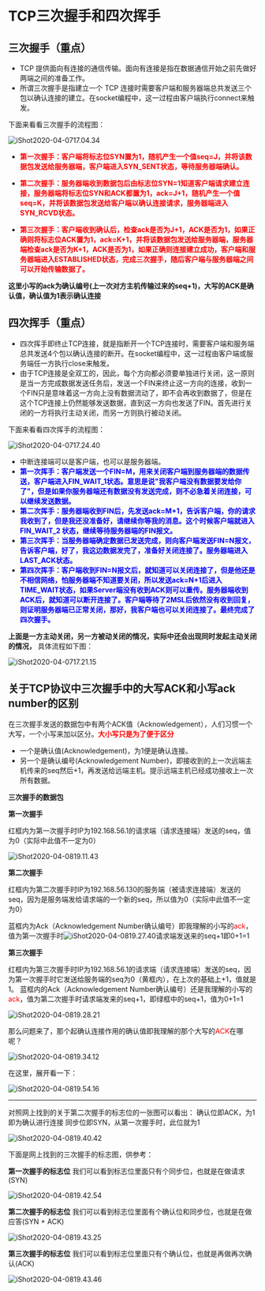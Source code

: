 # TCP三次握手和四次挥手

## 三次握手（重点）

- TCP 提供面向有连接的通信传输。面向有连接是指在数据通信开始之前先做好两端之间的准备工作。
- 所谓三次握手是指建立一个 TCP 连接时需要客户端和服务器端总共发送三个包以确认连接的建立。在socket编程中，这一过程由客户端执行connect来触发。

下面来看看三次握手的流程图：

![iShot2020-04-0717.04.34](https://gitee.com/pptfz/picgo-images/raw/master/img/iShot2020-04-0717.09.38.png)

- **<span style=color:red>第一次握手：客户端将标志位SYN置为1，随机产生一个值seq=J，并将该数据包发送给服务器端，客户端进入SYN_SENT状态，等待服务器端确认。</span>**

- **<span style=color:red>第二次握手：服务器端收到数据包后由标志位SYN=1知道客户端请求建立连接，服务器端将标志位SYN和ACK都置为1，ack=J+1，随机产生一个值seq=K，并将该数据包发送给客户端以确认连接请求，服务器端进入SYN_RCVD状态。</span>**

- **<span style=color:red>第三次握手：客户端收到确认后，检查ack是否为J+1，ACK是否为1，如果正确则将标志位ACK置为1，ack=K+1，并将该数据包发送给服务器端，服务器端检查ack是否为K+1，ACK是否为1，如果正确则连接建立成功，客户端和服务器端进入ESTABLISHED状态，完成三次握手，随后客户端与服务器端之间可以开始传输数据了。</span>**

**这里小写的ack为确认编号(上一次对方主机传输过来的seq+1)，大写的ACK是确认值，确认值为1表示确认连接**

## 四次挥手（重点）

- 四次挥手即终止TCP连接，就是指断开一个TCP连接时，需要客户端和服务端总共发送4个包以确认连接的断开。在socket编程中，这一过程由客户端或服务端任一方执行close来触发。
- 由于TCP连接是全双工的，因此，每个方向都必须要单独进行关闭，这一原则是当一方完成数据发送任务后，发送一个FIN来终止这一方向的连接，收到一个FIN只是意味着这一方向上没有数据流动了，即不会再收到数据了，但是在这个TCP连接上仍然能够发送数据，直到这一方向也发送了FIN。首先进行关闭的一方将执行主动关闭，而另一方则执行被动关闭。

下面来看看四次挥手的流程图：

![iShot2020-04-0717.24.40](https://gitee.com/pptfz/picgo-images/raw/master/img/iShot2020-04-0717.21.15.png)



- 中断连接端可以是客户端，也可以是服务器端。
- **<span style=color:blue>第一次挥手：客户端发送一个FIN=M，用来关闭客户端到服务器端的数据传送，客户端进入FIN_WAIT_1状态。意思是说"我客户端没有数据要发给你了"，但是如果你服务器端还有数据没有发送完成，则不必急着关闭连接，可以继续发送数据。</span>**
- **<span style=color:blue>第二次挥手：服务器端收到FIN后，先发送ack=M+1，告诉客户端，你的请求我收到了，但是我还没准备好，请继续你等我的消息。这个时候客户端就进入FIN_WAIT_2 状态，继续等待服务器端的FIN报文。</span>**
- **<span style=color:blue>第三次挥手：当服务器端确定数据已发送完成，则向客户端发送FIN=N报文，告诉客户端，好了，我这边数据发完了，准备好关闭连接了。服务器端进入LAST_ACK状态。</span>**
- **<span style=color:blue>第四次挥手：客户端收到FIN=N报文后，就知道可以关闭连接了，但是他还是不相信网络，怕服务器端不知道要关闭，所以发送ack=N+1后进入TIME_WAIT状态，如果Server端没有收到ACK则可以重传。服务器端收到ACK后，就知道可以断开连接了。客户端等待了2MSL后依然没有收到回复，则证明服务器端已正常关闭，那好，我客户端也可以关闭连接了。最终完成了四次握手。</span>**

**上面是一方主动关闭，另一方被动关闭的情况，实际中还会出现同时发起主动关闭的情况，**
具体流程如下图：

![iShot2020-04-0717.21.15](https://gitee.com/pptfz/picgo-images/raw/master/img/iShot2020-04-0717.23.37.png)





## 关于TCP协议中三次握手中的大写ACK和小写ack number的区别

在三次握手发送的数据包中有两个ACK值（Acknowledgement），人们习惯一个大写，一个小写来加以区分。**<span style=color:red>大小写只是为了便于区分</span>**

- 一个是确认值(Acknowledgement)，为1便是确认连接。
- 另一个是确认编号(Acknowledgement Number)，即接收到的上一次远端主机传来的seq然后+1，再发送给远端主机。提示远端主机已经成功接收上一次所有数据。



**三次握手的数据包**

**第一次握手**

红框内为第一次握手时IP为192.168.56.1的请求端（请求连接端）发送的seq，值为0（实际中此值不一定为0）

![iShot2020-04-0819.11.43](https://gitee.com/pptfz/picgo-images/raw/master/img/iShot2020-04-0819.11.43.png)

**第二次握手**

红框内为第二次握手时IP为192.168.56.130的服务端（被请求连接端）发送的seq，因为是服务端发给请求端的一个新的seq，所以值为0（实际中此值不一定为0）

蓝框内为Ack（Acknowledgement Number确认编号）即我理解的小写的<font color=Red>ack</font>，值为第一次握手时![iShot2020-04-0819.27.40](https://gitee.com/pptfz/picgo-images/raw/master/img/iShot2020-04-0819.27.40.png)请求端发送来的seq+1即0+1=1



**第三次握手**

红框内为第三次握手时IP为192.168.56.1的请求端（请求连接端）发送的seq，因为第一次握手时它发送给服务端的seq为0（黄框内），在上次的基础上+1，值就是1。
蓝框内的Ack（Acknowledgement Number确认编号）还是我理解的小写的<font color=Red>ack</font>，值为第二次握手时请求端发来的seq+1，即绿框中的seq+1，值为0+1=1

![iShot2020-04-0819.28.21](https://gitee.com/pptfz/picgo-images/raw/master/img/iShot2020-04-0819.28.21.png)



那么问题来了，那个起确认连接作用的确认值即我理解的那个大写的<font color=Red>ACK</font>在哪呢？

![iShot2020-04-0819.34.12](https://gitee.com/pptfz/picgo-images/raw/master/img/iShot2020-04-0819.34.12.png)



在这里，展开看一下：

![iShot2020-04-0819.54.16](https://gitee.com/pptfz/picgo-images/raw/master/img/iShot2020-04-0819.54.16.png)



---

对照网上找到的关于第二次握手的标志位的一张图可以看出：
确认位即ACK，为1即为确认进行连接
同步位即SYN，从第一次握手时，此位就为1

![iShot2020-04-0819.40.42](https://gitee.com/pptfz/picgo-images/raw/master/img/iShot2020-04-0819.40.42.png)

下面是网上找到的三次握手的标志图，供参考：

**第一次握手的标志位**
我们可以看到标志位里面只有个同步位，也就是在做请求(SYN)

![iShot2020-04-0819.42.54](https://gitee.com/pptfz/picgo-images/raw/master/img/iShot2020-04-0819.42.54.png)

**第二次握手的标志位**
我们可以看到标志位里面有个确认位和同步位，也就是在做应答(SYN + ACK)

![iShot2020-04-0819.43.25](https://gitee.com/pptfz/picgo-images/raw/master/img/iShot2020-04-0819.43.25.png)

**第三次握手的标志位**
我们可以看到标志位里面只有个确认位，也就是再做再次确认(ACK)

![iShot2020-04-0819.43.46](https://gitee.com/pptfz/picgo-images/raw/master/img/iShot2020-04-0819.43.46.png)



